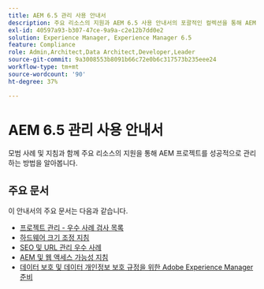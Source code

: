 ```yaml
---
title: AEM 6.5 관리 사용 안내서
description: 주요 리소스의 지원과 AEM 6.5 사용 안내서의 포괄적인 컬렉션을 통해 AEM 프로젝트를 성공적으로 관리하는 방법에 대해 알아봅니다.
exl-id: 40597a93-b307-47ce-9a9a-c2e12b7dd0e2
solution: Experience Manager, Experience Manager 6.5
feature: Compliance
role: Admin,Architect,Data Architect,Developer,Leader
source-git-commit: 9a3008553b8091b66c72e0b6c317573b235eee24
workflow-type: tm+mt
source-wordcount: '90'
ht-degree: 37%

---
```


# AEM 6.5 관리 사용 안내서

모범 사례 및 지침과 함께 주요 리소스의 지원을 통해 AEM 프로젝트를 성공적으로 관리하는 방법을 알아봅니다.

## 주요 문서

이 안내서의 주요 문서는 다음과 같습니다.

* [프로젝트 관리 - 우수 사례 검사 목록](/help/managing/best-practices.md)
* [하드웨어 크기 조정 지침](/help/managing/hardware-sizing-guidelines.md)
* [SEO 및 URL 관리 우수 사례](/help/managing/seo-and-url-management.md)
* [AEM 및 웹 액세스 가능성 지침](/help/managing/web-accessibility.md)
* [데이터 보호 및 데이터 개인정보 보호 규정을 위한 Adobe Experience Manager 준비](/help/managing/data-protection-and-privacy.md)
